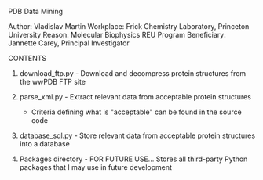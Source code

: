 PDB Data Mining

Author: Vladislav Martin
Workplace: Frick Chemistry Laboratory, Princeton University
Reason: Molecular Biophysics REU Program
Beneficiary: Jannette Carey, Principal Investigator

CONTENTS

1. download_ftp.py - Download and decompress protein structures from the wwPDB FTP site

2. parse_xml.py - Extract relevant data from acceptable protein structures

	+ Criteria defining what is "acceptable" can be found in the source code

3. database_sql.py - Store relevant data from acceptable protein structures into a database

4. Packages directory - FOR FUTURE USE... Stores all third-party Python packages that I may use in future development



